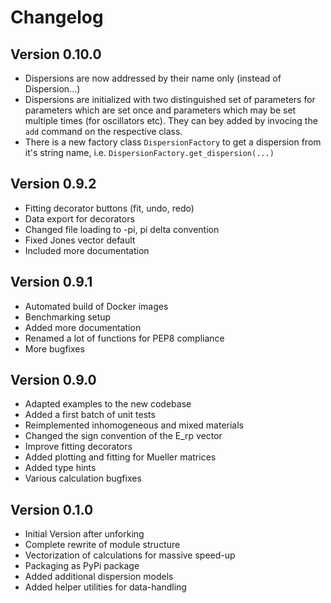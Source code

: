# Changelog

## Version 0.10.0

- Dispersions are now addressed by their name only (instead of Dispersion...)
- Dispersions are initialized with two distinguished set of parameters for parameters which are set once and parameters which may be set multiple times (for oscillators etc). They can bey added by invocing the `add` command on the respective class.
- There is a new factory class `DispersionFactory` to get a dispersion from it's string name, i.e. `DispersionFactory.get_dispersion(...)`

## Version 0.9.2

- Fitting decorator buttons (fit, undo, redo)
- Data export for decorators
- Changed file loading to -pi, pi delta convention
- Fixed Jones vector default
- Included more documentation

## Version 0.9.1

- Automated build of Docker images
- Benchmarking setup
- Added more documentation
- Renamed a lot of functions for PEP8 compliance
- More bugfixes

## Version 0.9.0

- Adapted examples to the new codebase
- Added a first batch of unit tests
- Reimplemented inhomogeneous and mixed materials
- Changed the sign convention of the E_rp vector
- Improve fitting decorators
- Added plotting and fitting for Mueller matrices
- Added type hints
- Various calculation bugfixes

## Version 0.1.0

- Initial Version after unforking
- Complete rewrite of module structure
- Vectorization of calculations for massive speed-up
- Packaging as PyPi package
- Added additional dispersion models
- Added helper utilities for data-handling
